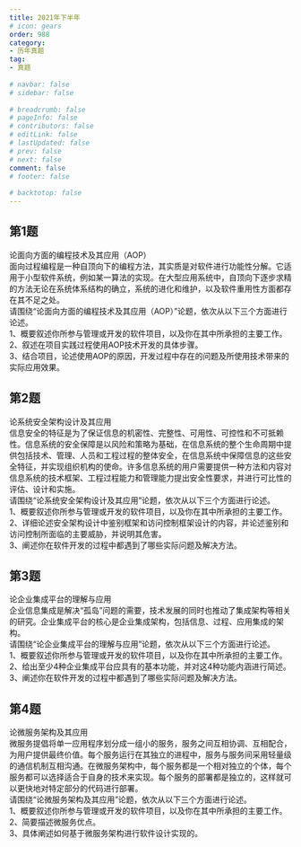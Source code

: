 ```yaml
---  
title: 2021年下半年  
# icon: gears  
order: 988  
category:  
- 历年真题  
tag:  
- 真题  
  
# navbar: false  
# sidebar: false  
  
# breadcrumb: false  
# pageInfo: false  
# contributors: false  
# editLink: false  
# lastUpdated: false  
# prev: false  
# next: false  
comment: false  
# footer: false  
  
# backtotop: false  
---  
```

## 第1题 ##

论面向方面的编程技术及其应用（AOP）   
面向过程编程是一种自顶向下的编程方法，其实质是对软件进行功能性分解。它适用于小型软件系统，例如某一算法的实现。在大型应用系统中，自顶向下逐步求精的方法无论在系统体系结构的确立，系统的进化和维护，以及软件重用性方面都存在其不足之处。  
请围绕“论面向方面的编程技术及其应用（AOP）”论题，依次从以下三个方面进行论述。  
1、概要叙述你所参与管理或开发的软件项目，以及你在其中所承担的主要工作。  
2、叙述在项目实践过程使用AOP技术开发的具体步骤。  
3、结合项目，论述使用AOP的原因，开发过程中存在的问题及所使用技术带来的实际应用效果。  


## 第2题 ##

论系统安全架构设计及其应用   
信息安全的特征是为了保证信息的机密性、完整性、可用性、可控性和不可抵赖性。信息系统的安全保障是以风险和策略为基础，在信息系统的整个生命周期中提供包括技术、管理、人员和工程过程的整体安全，在信息系统中保障信息的这些安全特征，并实现组织机构的使命。许多信息系统的用户需要提供一种方法和内容对信息系统的技术框架、工程过程能力和管理能力提出安全性要求，并进行可比性的评估、设计和实施。  
请围绕“论系统安全架构设计及其应用”论题，依次从以下三个方面进行论述。  
1、概要叙述你所参与管理或开发的软件项目，以及你在其中所承担的主要工作。  
2、详细论述安全架构设计中鉴别框架和访问控制框架设计的内容，并论述鉴别和访问控制所面临的主要威胁，并说明其危害。  
3、阐述你在软件开发的过程中都遇到了哪些实际问题及解决方法。  


## 第3题 ##

论企业集成平台的理解与应用   
企业信息集成是解决“孤岛”问题的需要，技术发展的同时也推动了集成架构等相关的研究。企业集成平台的核心是企业集成架构，包括信息、过程、应用集成的架构。  
请围绕“论企业集成平台的理解与应用”论题，依次从以下三个方面进行论述。  
1、概要叙述你所参与管理或开发的软件项目，以及你在其中所承担的主要工作。  
2、给出至少4种企业集成平台应具有的基本功能，并对这4种功能内涵进行简述。  
3、阐述你在软件开发的过程中都遇到了哪些实际问题及解决方法。  


## 第4题 ##

论微服务架构及其应用  
微服务提倡将单一应用程序划分成一组小的服务，服务之间互相协调、互相配合，为用户提供最终价值。每个服务运行在其独立的进程中，服务与服务间采用轻量级的通信机制互相沟通。在微服务架构中，每个服务都是一个相对独立的个体，每个服务都可以选择适合于自身的技术来实现。每个服务的部署都是独立的，这样就可以更快地对特定部分的代码进行部署。  
请围绕“论微服务架构及其应用”论题，依次从以下三个方面进行论述。  
1、概要叙述你所参与管理或开发的软件项目，以及你在其中所承担的主要工作。  
2、简要描述微服务优点。  
3、具体阐述如何基于微服务架构进行软件设计实现的。  

